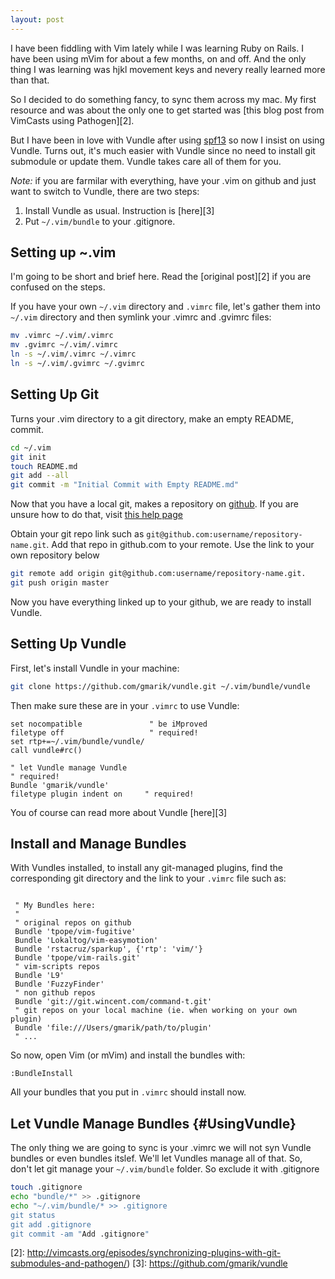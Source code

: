 ```yaml
---
layout: post
---
```




I have been fiddling with Vim lately while I was learning Ruby on Rails. I have been using mVim for about a few months, on and off. And the only thing I was learning was hjkl movement keys and nevery really learned more than that. 

So I decided to do something fancy, to sync them across my mac. My first resource and was about the only one to get started was [this blog post from VimCasts using Pathogen][2]. 

But I have been in love with Vundle after using [spf13][1] so now I insist on using Vundle. Turns out, it's much easier with Vundle since no need to install git submodule or update them. Vundle takes care all of them for you.

*Note:* if you are farmilar with everything, have your .vim on github and just want to switch to Vundle, there are two steps:

1. Install Vundle as usual. Instruction is [here][3]
2. Put `~/.vim/bundle` to your .gitignore. 

## Setting up ~.vim
I'm going to be short and brief here. Read the [original post][2] if you are confused on the steps.

If you have your own `~/.vim` directory and `.vimrc` file, let's gather them into `~/.vim` directory and then symlink your .vimrc and .gvimrc files:

~~~ bash
mv .vimrc ~/.vim/.vimrc
mv .gvimrc ~/.vim/.vimrc
ln -s ~/.vim/.vimrc ~/.vimrc
ln -s ~/.vim/.gvimrc ~/.gvimrc
~~~

## Setting Up Git

Turns your .vim directory to a git directory, make an empty README, commit. 

~~~ bash
cd ~/.vim
git init
touch README.md
git add --all
git commit -m "Initial Commit with Empty README.md"
~~~

Now that you have a local git, makes a repository on [github](github.com). If you are unsure how to do that, visit [this help page](https://help.github.com/articles/create-a-repo)

Obtain your git repo link such as `git@github.com:username/repository-name.git`. Add that repo in github.com to your remote. Use the link to your own repository below

~~~ bash
git remote add origin git@github.com:username/repository-name.git.
git push origin master
~~~

Now you have everything linked up to your github, we are ready to install Vundle.

## Setting Up Vundle 

First, let's install Vundle in your machine:

~~~ bash
git clone https://github.com/gmarik/vundle.git ~/.vim/bundle/vundle
~~~

Then make sure these are in your `.vimrc` to use Vundle:

~~~ vim
set nocompatible               " be iMproved
filetype off                   " required!
set rtp+=~/.vim/bundle/vundle/
call vundle#rc()

" let Vundle manage Vundle
" required! 
Bundle 'gmarik/vundle'
filetype plugin indent on     " required!
~~~

You of course can read more about Vundle [here][3]

## Install and Manage Bundles
With Vundles installed, to install any git-managed plugins, find the corresponding git directory and the link to your `.vimrc` file such as:

~~~ vim

 " My Bundles here:
 "
 " original repos on github
 Bundle 'tpope/vim-fugitive'
 Bundle 'Lokaltog/vim-easymotion'
 Bundle 'rstacruz/sparkup', {'rtp': 'vim/'}
 Bundle 'tpope/vim-rails.git'
 " vim-scripts repos
 Bundle 'L9'
 Bundle 'FuzzyFinder'
 " non github repos
 Bundle 'git://git.wincent.com/command-t.git'
 " git repos on your local machine (ie. when working on your own plugin)
 Bundle 'file:///Users/gmarik/path/to/plugin'
 " ...
 ~~~

So now, open Vim (or mVim) and install the bundles with: 

    :BundleInstall

All your bundles that you put in `.vimrc` should install now.

## Let Vundle Manage Bundles {#UsingVundle}
The only thing we are going to sync is your .vimrc we will not syn Vundle bundles or even bundles itslef. We'll let Vundles manage all of that. So, don't let git manage your `~/.vim/bundle` folder. So exclude it with .gitignore

~~~ bash
touch .gitignore
echo "bundle/*" >> .gitignore
echo "~/.vim/bundle/* >> .gitignore
git status
git add .gitignore
git commit -am "Add .gitignore"
~~~





[1]: https://github.com/spf13/spf13-vim
[2]: http://vimcasts.org/episodes/synchronizing-plugins-with-git-submodules-and-pathogen/)
[3]: https://github.com/gmarik/vundle
